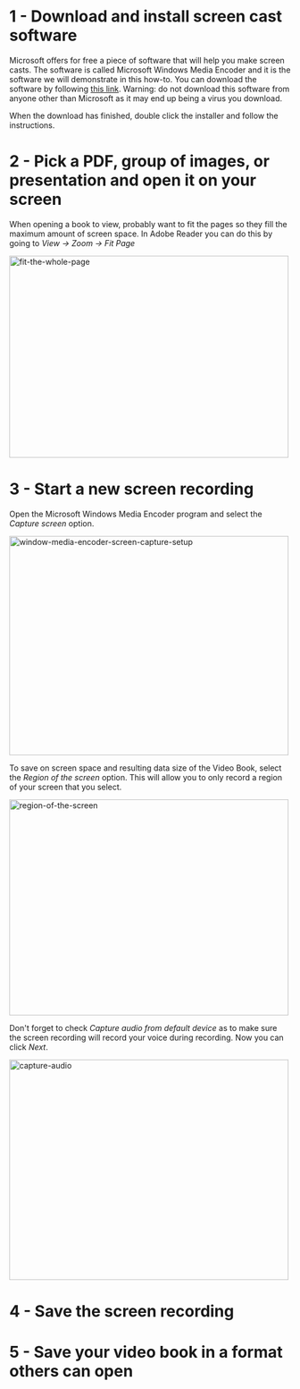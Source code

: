 # 1 - Download and install screen cast software
Microsoft offers for free a piece of software that will help you make screen casts.
The software is called Microsoft Windows Media Encoder and it is the software we will demonstrate in this how-to.
You can download the software by following [this link](http://www.microsoft.com/en-us/download/details.aspx?id=17792).
Warning: do not download this software from anyone other than Microsoft as it may end up being a virus you download.

When the download has finished, double click the installer and follow the instructions.

# 2 - Pick a PDF, group of images, or presentation and open it on your screen
When opening a book to view, probably want to fit the pages so they fill the maximum amount of screen space.
In Adobe Reader you can do this by going to *View -> Zoom -> Fit Page*

<a href="http://www.flickr.com/photos/64516474@N05/8619733788/" title="fit-the-whole-page by rjstatic, on Flickr"><img src="http://farm9.staticflickr.com/8389/8619733788_91dbea567d.jpg" width="500" height="361" alt="fit-the-whole-page"></a>

# 3 - Start a new screen recording

Open the Microsoft Windows Media Encoder program and select the *Capture screen* option.

<a href="http://www.flickr.com/photos/64516474@N05/8618511571/" title="window-media-encoder-screen-capture-setup by rjstatic, on Flickr"><img src="http://farm9.staticflickr.com/8253/8618511571_6f39b5e9fe.jpg" width="500" height="392" alt="window-media-encoder-screen-capture-setup"></a>

To save on screen space and resulting data size of the Video Book, select the *Region of the screen* option.  This will allow you to only record a region of your screen that you select.

<a href="http://www.flickr.com/photos/64516474@N05/8618642429/" title="region-of-the-screen by rjstatic, on Flickr"><img src="http://farm9.staticflickr.com/8265/8618642429_cd1d03c83c.jpg" width="500" height="386" alt="region-of-the-screen"></a>

Don't forget to check *Capture audio from default device* as to make sure the screen recording will record your voice during recording.
Now you can click *Next*.

<a href="http://www.flickr.com/photos/64516474@N05/8619761924/" title="capture-audio by rjstatic, on Flickr"><img src="http://farm9.staticflickr.com/8531/8619761924_77a37d1dac.jpg" width="500" height="394" alt="capture-audio"></a>

# 4 - Save the screen recording

# 5 - Save your video book in a format others can open